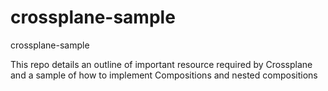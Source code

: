 # crossplane-sample
crossplane-sample

This repo details an outline of important resource required by Crossplane and a sample of how to implement Compositions and nested compositions